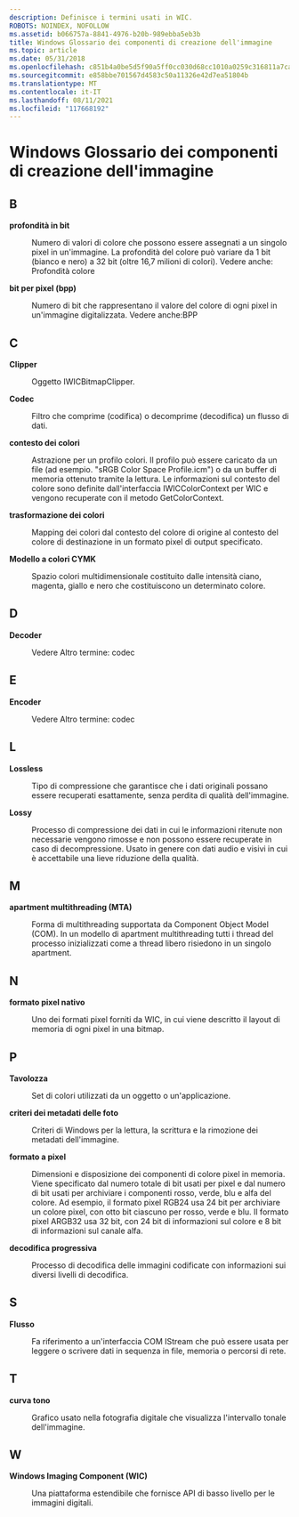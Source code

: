 ```yaml
---
description: Definisce i termini usati in WIC.
ROBOTS: NOINDEX, NOFOLLOW
ms.assetid: b066757a-8841-4976-b20b-989ebba5eb3b
title: Windows Glossario dei componenti di creazione dell'immagine
ms.topic: article
ms.date: 05/31/2018
ms.openlocfilehash: c851b4a0be5d5f90a5ff0cc030d68cc1010a0259c316811a7ca1c3b92c383b7a
ms.sourcegitcommit: e858bbe701567d4583c50a11326e42d7ea51804b
ms.translationtype: MT
ms.contentlocale: it-IT
ms.lasthandoff: 08/11/2021
ms.locfileid: "117668192"
---
```

# <a name="windows-imaging-component-glossary"></a>Windows Glossario dei componenti di creazione dell'immagine

## <a name="b"></a>B

<dl> <dt>

**profondità in bit**
</dt> <dd>

Numero di valori di colore che possono essere assegnati a un singolo pixel in un'immagine. La profondità del colore può variare da 1 bit (bianco e nero) a 32 bit (oltre 16,7 milioni di colori). Vedere anche: Profondità colore

</dd> <dt>

**bit per pixel (bpp)**
</dt> <dd>

Numero di bit che rappresentano il valore del colore di ogni pixel in un'immagine digitalizzata. Vedere anche:BPP

</dd> </dl>

## <a name="c"></a>C

<dl> <dt>

**Clipper**
</dt> <dd>

Oggetto IWICBitmapClipper.

</dd> <dt>

**Codec**
</dt> <dd>

Filtro che comprime (codifica) o decomprime (decodifica) un flusso di dati.

</dd> <dt>

**contesto dei colori**
</dt> <dd>

Astrazione per un profilo colori. Il profilo può essere caricato da un file (ad esempio. "sRGB Color Space Profile.icm") o da un buffer di memoria ottenuto tramite la lettura. Le informazioni sul contesto del colore sono definite dall'interfaccia IWICColorContext per WIC e vengono recuperate con il metodo GetColorContext.

</dd> <dt>

**trasformazione dei colori**
</dt> <dd>

Mapping dei colori dal contesto del colore di origine al contesto del colore di destinazione in un formato pixel di output specificato.

</dd> <dt>

**Modello a colori CYMK**
</dt> <dd>

Spazio colori multidimensionale costituito dalle intensità ciano, magenta, giallo e nero che costituiscono un determinato colore.

</dd> </dl>

## <a name="d"></a>D

<dl> <dt>

**Decoder**
</dt> <dd>

Vedere Altro termine: codec

</dd> </dl>

## <a name="e"></a>E

<dl> <dt>

**Encoder**
</dt> <dd>

Vedere Altro termine: codec

</dd> </dl>

## <a name="l"></a>L

<dl> <dt>

**Lossless**
</dt> <dd>

Tipo di compressione che garantisce che i dati originali possano essere recuperati esattamente, senza perdita di qualità dell'immagine.

</dd> <dt>

**Lossy**
</dt> <dd>

Processo di compressione dei dati in cui le informazioni ritenute non necessarie vengono rimosse e non possono essere recuperate in caso di decompressione. Usato in genere con dati audio e visivi in cui è accettabile una lieve riduzione della qualità.

</dd> </dl>

## <a name="m"></a>M

<dl> <dt>

**apartment multithreading (MTA)**
</dt> <dd>

Forma di multithreading supportata da Component Object Model (COM). In un modello di apartment multithreading tutti i thread del processo inizializzati come a thread libero risiedono in un singolo apartment.

</dd> </dl>

## <a name="n"></a>N

<dl> <dt>

**formato pixel nativo**
</dt> <dd>

Uno dei formati pixel forniti da WIC, in cui viene descritto il layout di memoria di ogni pixel in una bitmap.

</dd> </dl>

## <a name="p"></a>P

<dl> <dt>

**Tavolozza**
</dt> <dd>

Set di colori utilizzati da un oggetto o un'applicazione.

</dd> <dt>

**criteri dei metadati delle foto**
</dt> <dd>

Criteri di Windows per la lettura, la scrittura e la rimozione dei metadati dell'immagine.

</dd> <dt>

**formato a pixel**
</dt> <dd>

Dimensioni e disposizione dei componenti di colore pixel in memoria. Viene specificato dal numero totale di bit usati per pixel e dal numero di bit usati per archiviare i componenti rosso, verde, blu e alfa del colore. Ad esempio, il formato pixel RGB24 usa 24 bit per archiviare un colore pixel, con otto bit ciascuno per rosso, verde e blu. Il formato pixel ARGB32 usa 32 bit, con 24 bit di informazioni sul colore e 8 bit di informazioni sul canale alfa.

</dd> <dt>

**decodifica progressiva**
</dt> <dd>

Processo di decodifica delle immagini codificate con informazioni sui diversi livelli di decodifica.

</dd> </dl>

## <a name="s"></a>S

<dl> <dt>

**Flusso**
</dt> <dd>

Fa riferimento a un'interfaccia COM IStream che può essere usata per leggere o scrivere dati in sequenza in file, memoria o percorsi di rete.

</dd> </dl>

## <a name="t"></a>T

<dl> <dt>

**curva tono**
</dt> <dd>

Grafico usato nella fotografia digitale che visualizza l'intervallo tonale dell'immagine.

</dd> </dl>

## <a name="w"></a>W

<dl> <dt>

**Windows Imaging Component (WIC)**
</dt> <dd>

Una piattaforma estendibile che fornisce API di basso livello per le immagini digitali.

</dd> </dl>

 

 



